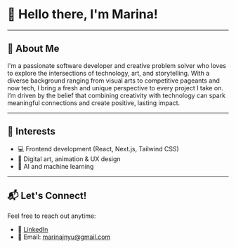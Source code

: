 # 👋 Hello there, I'm Marina!

---

## 🌟 About Me

I'm a passionate software developer and creative problem solver who loves to explore the intersections of technology, art, and storytelling.
With a diverse background ranging from visual arts to competitive pageants and now tech, I bring a fresh and unique perspective to every project I take on.
I’m driven by the belief that combining creativity with technology can spark meaningful connections and create positive, lasting impact.

---

## 🎯 Interests

- 💻 Frontend development (React, Next.js, Tailwind CSS)  
- 🎨 Digital art, animation & UX design
- 🤖 AI and machine learning

---

## 📬 Let's Connect!

Feel free to reach out anytime:  

- 💼 [LinkedIn](https://www.linkedin.com/in/marinajnyu)  
- 📧 Email: marinajnyu@gmail.com 

